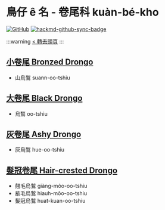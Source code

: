 # 鳥仔 ê 名 - 卷尾科 kuàn-bé-kho

[![GitHub](https://img.shields.io/badge/GitHub-black?logo=github)](https://github.com/siansiansu/tsiau-a-e-mia)
[![hackmd-github-sync-badge](https://hackmd.io/3HiNvoiMRCG3eGF3C_rtmA/badge)](https://hackmd.io/3HiNvoiMRCG3eGF3C_rtmA)

:::warning
[< 轉去頭頁](https://hackmd.io/@siansiansu/Hy4VzNvha)
:::

## [小卷尾 Bronzed Drongo](https://ebird.org/species/brodro1)

- 山烏鶖 suann-oo-tshiu

## [大卷尾 Black Drongo](https://ebird.org/species/bladro1)

- 烏鶖 oo-tshiu

## [灰卷尾 Ashy Drongo](https://ebird.org/species/ashdro1)

- 灰烏鶖 hue-oo-tshiu

## [髮冠卷尾 Hair-crested Drongo](https://ebird.org/species/hacdro1)

- 翹毛烏鶖 giàng-môo-oo-tshiu
- 藃毛烏鶖 hiauh-môo-oo-tshiu
- 髮冠烏鶖 huat-kuan-oo-tshiu
